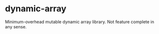 # dynamic-array

Minimum-overhead mutable dynamic array library. Not feature complete in any sense.
